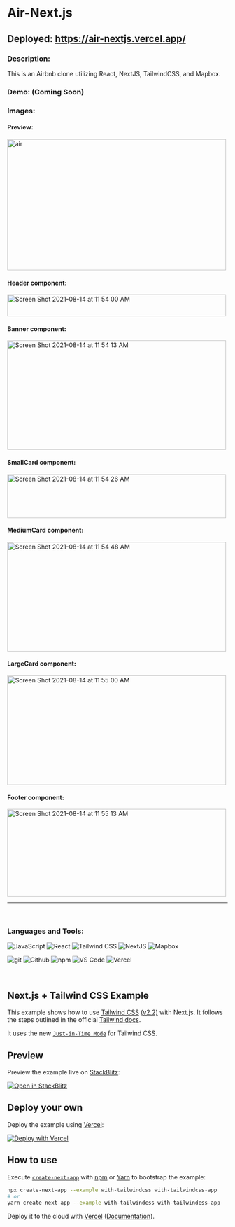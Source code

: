 # Air-Next.js

## Deployed: https://air-nextjs.vercel.app/

### Description:

This is an Airbnb clone utilizing React, NextJS, TailwindCSS, and Mapbox. 

### Demo: (Coming Soon)

### Images: 

#### Preview:
<img width="500" height="300" alt="air" src="https://user-images.githubusercontent.com/36944457/130156499-9858b44f-38cf-4a6f-94fa-3919bef86bf8.png">

#### Header component:
<img width="500" height="50" alt="Screen Shot 2021-08-14 at 11 54 00 AM" src="https://user-images.githubusercontent.com/36944457/130156720-38317eca-525f-482a-ae0a-65a27761aba5.png">

#### Banner component:
<img width="500" height="250" alt="Screen Shot 2021-08-14 at 11 54 13 AM" src="https://user-images.githubusercontent.com/36944457/130156790-05d0a825-dac5-4926-bd9f-1612ec9fb07a.png">

#### SmallCard component:
<img width="500" height="100" alt="Screen Shot 2021-08-14 at 11 54 26 AM" src="https://user-images.githubusercontent.com/36944457/130156941-fa9c992e-1766-4a5b-ab38-9821a1c82d33.png">

#### MediumCard component:
<img width="500" height="250" alt="Screen Shot 2021-08-14 at 11 54 48 AM" src="https://user-images.githubusercontent.com/36944457/130156950-11d7fc71-0d2a-423c-926f-9a8f3c2c3191.png">


#### LargeCard component:
<img width="500" height="250" alt="Screen Shot 2021-08-14 at 11 55 00 AM" src="https://user-images.githubusercontent.com/36944457/130156979-90966a41-cd1c-40a9-b03a-c421841915ef.png">


#### Footer component:
<img width="500" height="200" alt="Screen Shot 2021-08-14 at 11 55 13 AM" src="https://user-images.githubusercontent.com/36944457/130156995-e9f4137a-5f9d-492c-9412-6d100ff8d9b1.png">

<hr />
<br />

### Languages and Tools:

![JavaScript](https://img.shields.io/badge/JavaScript-2E3440?style=for-the-badge&logo=javascript)
![React](https://img.shields.io/badge/React-2E3440?style=for-the-badge&logo=react)
![Tailwind CSS](https://img.shields.io/badge/Tailwind%20CSS-2E3440?style=for-the-badge&logo=tailwind%20css)
![NextJS](https://img.shields.io/badge/NextJS-2E3440?style=for-the-badge&logo=next.js)
![Mapbox](https://img.shields.io/badge/mapbox-2E3440?style=for-the-badge&logo=mapbox)

![git](https://img.shields.io/badge/git-2E3440?style=for-the-badge&logo=git)
![Github](https://img.shields.io/badge/GitHub-2E3440?style=for-the-badge&logo=github)
![npm](https://img.shields.io/badge/npm-2E3440?style=for-the-badge&logo=npm)
![VS Code](https://img.shields.io/badge/VS%20Code-2E3440?style=for-the-badge&logo=visual%20studio)
![Vercel](https://img.shields.io/badge/Vercel-2E3440?style=for-the-badge&logo=vercel)

<br />

## Next.js + Tailwind CSS Example

This example shows how to use [Tailwind CSS](https://tailwindcss.com/) [(v2.2)](https://blog.tailwindcss.com/tailwindcss-2-2) with Next.js. It follows the steps outlined in the official [Tailwind docs](https://tailwindcss.com/docs/guides/nextjs).

It uses the new [`Just-in-Time Mode`](https://tailwindcss.com/docs/just-in-time-mode) for Tailwind CSS.

## Preview

Preview the example live on [StackBlitz](http://stackblitz.com/):

[![Open in StackBlitz](https://developer.stackblitz.com/img/open_in_stackblitz.svg)](https://stackblitz.com/github/vercel/next.js/tree/canary/examples/with-tailwindcss)

## Deploy your own

Deploy the example using [Vercel](https://vercel.com?utm_source=github&utm_medium=readme&utm_campaign=next-example):

[![Deploy with Vercel](https://vercel.com/button)](https://vercel.com/new/git/external?repository-url=https://github.com/vercel/next.js/tree/canary/examples/with-tailwindcss&project-name=with-tailwindcss&repository-name=with-tailwindcss)

## How to use

Execute [`create-next-app`](https://github.com/vercel/next.js/tree/canary/packages/create-next-app) with [npm](https://docs.npmjs.com/cli/init) or [Yarn](https://yarnpkg.com/lang/en/docs/cli/create/) to bootstrap the example:

```bash
npx create-next-app --example with-tailwindcss with-tailwindcss-app
# or
yarn create next-app --example with-tailwindcss with-tailwindcss-app
```

Deploy it to the cloud with [Vercel](https://vercel.com/new?utm_source=github&utm_medium=readme&utm_campaign=next-example) ([Documentation](https://nextjs.org/docs/deployment)).
